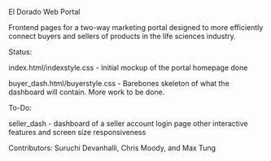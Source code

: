 El Dorado Web Portal

Frontend pages for a two-way marketing portal designed to more efficiently 
connect buyers and sellers of products in the life sciences industry.

Status:

index.html/indexstyle.css - Initial mockup of the portal homepage done

buyer_dash.html/buyerstyle.css - Barebones skeleton of what the dashboard will
contain. More work to be done.

To-Do:

seller_dash - dashboard of a seller account
login page
other interactive features and screen size responsiveness

Contributors: Suruchi Devanhalli, Chris Moody, and Max Tung